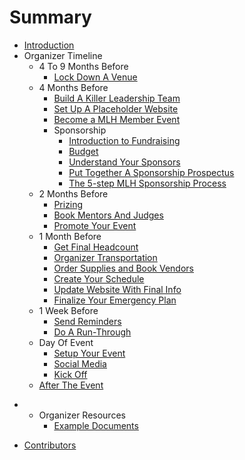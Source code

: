 # Summary

* [Introduction](README.md)
* Organizer Timeline
    * 4 To 9 Months Before
        * [Lock Down A Venue](Organizer-Timeline/4-To-9-Months-Before/Venue.md)
    * 4 Months Before
        * [Build A Killer Leadership Team](Organizer-Timeline/4-Months-Before/Build-A-Killer-Leadership-Team.md)
        * [Set Up A Placeholder Website](Organizer-Timeline/4-Months-Before/Set-Up-A-Placeholder-Website.md)
        * [Become a MLH Member Event](Organizer-Timeline/4-Months-Before/Become-a-MLH-Member-Event.md)
        * Sponsorship
            * [Introduction to Fundraising](Organizer-Timeline/4-Months-Before/Sponsorship/Land-Sponsorships.md)
            * [Budget](Organizer-Timeline/4-Months-Before/Sponsorship/Draft-Your-Budget.md)
            * [Understand Your Sponsors](Organizer-Timeline/4-Months-Before/Sponsorship/Understand-Your-Sponsors.md)
            * [Put Together A Sponsorship Prospectus](Organizer-Timeline/4-Months-Before/Sponsorship/Sponsorship-Prospectus.md)
            * [The 5-step MLH Sponsorship Process](Organizer-Timeline/4-Months-Before/Sponsorship/MLH-Sponsorship-Process.md)
    * 2 Months Before
        * [Prizing](Organizer-Timeline/2-Months-Before/Prizes.md)
        * [Book Mentors And Judges](Organizer-Timeline/2-Months-Before/Mentors-and-Judges.md)
        * [Promote Your Event](Organizer-Timeline/2-Months-Before/Promote-Your-Event.md)
    * 1 Month Before
        * [Get Final Headcount](/Organizer-Timeline/1-Month-Before/Headcount.md)
        * [Organizer Transportation](/Organizer-Timeline/1-Month-Before/Organize-Transportation.md)
        * [Order Supplies and Book Vendors](/Organizer-Timeline/1-Month-Before/Supplies-And-Vendors.md)
        * [Create Your Schedule](/Organizer-Timeline/1-Month-Before/Create-Your-Schedule.md)
        * [Update Website With Final Info](/Organizer-Timeline/1-Month-Before/Website.md)
        * [Finalize Your Emergency Plan](/Organizer-Timeline/1-Month-Before/Finalize-Your-Emergency-Plan.md)
    * 1 Week Before
        * [Send Reminders](Organizer-Timeline/1-Week-Before/Send-Reminders.md)
        * [Do A Run-Through](Organizer-Timeline/1-Week-Before/Run-Through.md)
    * Day Of Event
        * [Setup Your Event](Organizer-Timeline/Day-Of-Event/Setup-Your-Event.md)
        * [Social Media](Organizer-Timeline/Day-Of-Event/Social-Media.md)
        * [Kick Off](Organizer-Timeline/Day-Of-Event/Kick-Off.md)
    * [After The Event](Organizer-Timeline/After-The-Event.md)
+ * Organizer Resources
    * [Example Documents](Organizer-Resources/Example-Documents.md)
* [Contributors](contributors.md)